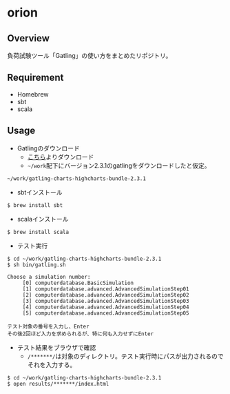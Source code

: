 # orion

## Overview

負荷試験ツール「Gatling」の使い方をまとめたリポジトリ。

## Requirement
- Homebrew
- sbt
- scala

## Usage

- Gatlingのダウンロード
    - [こちら](https://gatling.io/download/)よりダウンロード
    - `~/work`配下にバージョン2.3.1のgatlingをダウンロードしたと仮定。

```
~/work/gatling-charts-highcharts-bundle-2.3.1
```

- sbtインストール

```
$ brew install sbt
```

- scalaインストール

```
$ brew install scala
```

- テスト実行

```
$ cd ~/work/gatling-charts-highcharts-bundle-2.3.1
$ sh bin/gatling.sh

Choose a simulation number:
     [0] computerdatabase.BasicSimulation
     [1] computerdatabase.advanced.AdvancedSimulationStep01
     [2] computerdatabase.advanced.AdvancedSimulationStep02
     [3] computerdatabase.advanced.AdvancedSimulationStep03
     [4] computerdatabase.advanced.AdvancedSimulationStep04
     [5] computerdatabase.advanced.AdvancedSimulationStep05

テスト対象の番号を入力し、Enter
その後2回ほど入力を求められるが、特に何も入力せずにEnter
```

- テスト結果をブラウザで確認
    - `/*******/`は対象のディレクトリ。テスト実行時にパスが出力されるのでそれを入力する。

```
$ cd ~/work/gatling-charts-highcharts-bundle-2.3.1
$ open results/*******/index.html
```
